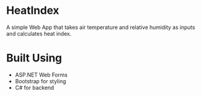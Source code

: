 # HeatIndex

A simple Web App that takes air temperature and relative humidity as inputs and calculates heat index.

# Built Using
- ASP.NET Web Forms
- Bootstrap for styling
- C# for backend
